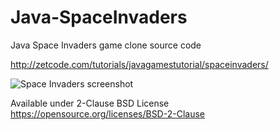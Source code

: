 # Java-SpaceInvaders
Java Space Invaders game clone source code 

http://zetcode.com/tutorials/javagamestutorial/spaceinvaders/

![Space Invaders screenshot](space_invaders.png)

Available under 2-Clause BSD License https://opensource.org/licenses/BSD-2-Clause  
